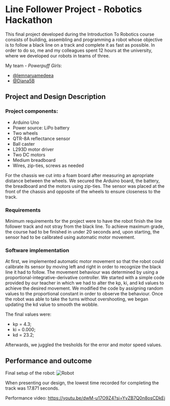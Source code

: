 # Line Follower Project - Robotics Hackathon

This final project developed during the Introduction To Robotics course consists of building, assembling and programming a robot whose objective is to follow a black line on a track and complete it as fast as possible. In order to do so, me and my colleagues spent 12 hours at the university, where we developed our robots in teams of three. 

My team - _Powerpuff Girls_:
- [@lemnaruamedeea](https://github.com/lemnaruamedeea)
- [@Diana5B](https://github.com/Diana5B)

## Project and Design Description

### Project components:
- Arduino Uno
- Power source: LiPo battery
- Two wheels
- QTR-8A reflectance sensor
- Ball caster
- L293D motor driver
- Two DC motors
- Medium breadboard
- Wires, zip-ties, screws as needed

For the chassis we cut into a foam board after measuring an apropriate distance between the wheels. We secured the Arduino board, the battery, the breadboard and the motors using zip-ties. The sensor was placed at the front of the chassis and opposite of the wheels to ensure closeness to the track.

### Requirements

Minimum requirements for the project were to have the robot finish the line follower track and not stray from the black line. To achieve maximum grade, the course had to be finished in under 20 seconds and, upon starting, the sensor had to be calibrated using automatic motor movement.

### Software implementation

At first, we implemented automatic motor movement so that the robot could calibrate its sensor by moving left and right in order to recognize the black line it had to follow. The movement behaviour was determined by using a proportional-integrative-derivative controller. We started with a simple code provided by our teacher in which we had to alter the kp, ki, and kd values to achieve the desired movement. We modified the code by assigning random values to the proportional constant in order to observe the behaviour. Once the robot was able to take the turns without overshooting, we began updating the kd value to smooth the wobble. 

The final values were:
- kp = 4.3;
- ki = 0.000;
- kd = 23.2;

Afterwards, we juggled the tresholds for the error and motor speed values.

## Performance and outcome

Final setup of the robot: 
![Robot](https://github.com/vfranci/Line-Follower/assets/115077321/08085af5-6bf5-4b55-920f-c0e0b4081a76)

When presenting our design, the lowest time recorded for completing the track was 17.871 seconds. 

Performance video: https://youtu.be/dwM-u17O9Z4?si=YvZB7Q0n8osCDkEj 




